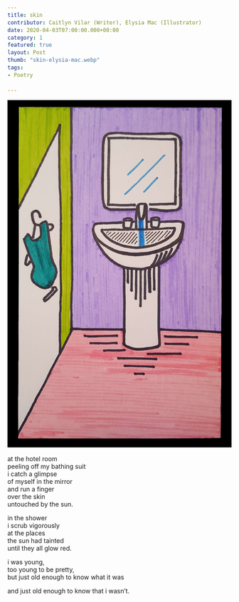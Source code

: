 ```yaml
---
title: skin
contributor: Caitlyn Vilar (Writer), Elysia Mac (Illustrator)
date: 2020-04-03T07:00:00.000+00:00
category: 1
featured: true
layout: Post
thumb: "skin-elysia-mac.webp"
tags:
- Poetry

---
```

![Water flows from the sink faucet. A one-piece swimsuit hangs on the closed bathroom door.](/uploads/skin-elysia-mac.jpg)

at the hotel room<br>peeling off my bathing suit<br>i catch a glimpse<br>of myself in the mirror<br>and run a finger<br>over the skin<br>untouched by the sun.

in the shower<br>i scrub vigorously<br>at the places<br>the sun had tainted<br>until they all glow red.

i was young,<br>too young to be pretty,<br>but just old enough to know what it was

and just old enough to know that i wasn’t.